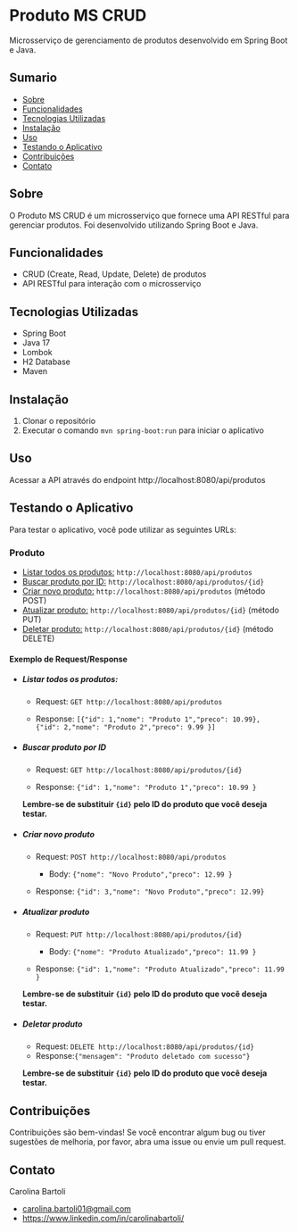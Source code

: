<h1>Produto MS CRUD</h1>

Microsserviço de gerenciamento de produtos desenvolvido em Spring Boot e Java.

<h2>Sumario</h2>

- [Sobre](#sobre)
- [Funcionalidades](#funcionalidades)
- [Tecnologias Utilizadas](#tecnologias-utilizadas)
- [Instalação](#instalacao)
- [Uso](#uso)
- [Testando o Aplicativo](#testando-o-aplicativo)
- [Contribuições](#contribuicoes)
- [Contato](#contato)

<h2 id="sobre">Sobre</h2>

O Produto MS CRUD é um microsserviço que fornece uma API RESTful para gerenciar produtos. Foi desenvolvido utilizando Spring Boot e Java.

<h2 id="funcionalidades">Funcionalidades</h2>

- CRUD (Create, Read, Update, Delete) de produtos
- API RESTful para interação com o microsserviço

<h2 id="tecnologias-utilizadas">Tecnologias Utilizadas</h2>

- Spring Boot
- Java 17
- Lombok
- H2 Database
- Maven

<h2 id="instalacao">Instalação</h2>

1. Clonar o repositório
2. Executar o comando `mvn spring-boot:run` para iniciar o aplicativo

<h2 id="uso">Uso</h2>

Acessar a API através do endpoint http://localhost:8080/api/produtos

<h2 id="testando-o-aplicativo">Testando o Aplicativo</h2>

Para testar o aplicativo, você pode utilizar as seguintes URLs:

<h3>Produto</h3>

- [Listar todos os produtos:](#listar-todos) `http://localhost:8080/api/produtos`
- [Buscar produto por ID:](#buscar-por-id) `http://localhost:8080/api/produtos/{id}`
- [Criar novo produto:](#criar) `http://localhost:8080/api/produtos` (método POST)
- [Atualizar produto:](#atualizar) `http://localhost:8080/api/produtos/{id}` (método PUT)
- [Deletar produto:](#deletar) `http://localhost:8080/api/produtos/{id}` (método DELETE)

<h4>Exemplo de Request/Response</h4>

- <h5 id="listar-todos">Listar todos os produtos:</h5>

  - Request: `GET http://localhost:8080/api/produtos`

  - Response: `[{"id": 1,"nome": "Produto 1","preco": 10.99}, 
{"id": 2,"nome": "Produto 2","preco": 9.99 }]`

- <h5 id="buscar-por-id">Buscar produto por ID</h5>

  - Request: `GET http://localhost:8080/api/produtos/{id}`

  - Response: `{"id": 1,"nome": "Produto 1","preco": 10.99 }`
    
  **Lembre-se de substituir `{id}` pelo ID do produto que você deseja testar.**

- <h5 id="criar">Criar novo produto</h5>

  - Request: `POST http://localhost:8080/api/produtos`
    - Body: `{"nome": "Novo Produto","preco": 12.99 }`

  - Response: `{"id": 3,"nome": "Novo Produto","preco": 12.99}`

- <h5 id="atualizar">Atualizar produto</h5>

  - Request: `PUT http://localhost:8080/api/produtos/{id}`
    - Body: `{"nome": "Produto Atualizado","preco": 11.99 }`

  - Response: `{"id": 1,"nome": "Produto Atualizado","preco": 11.99 }`
  
  **Lembre-se de substituir `{id}` pelo ID do produto que você deseja testar.**


- <h5 id="deletar">Deletar produto</h5>

  - Request: `DELETE http://localhost:8080/api/produtos/{id}`
  - Response:`{"mensagem": "Produto deletado com sucesso"}`

  **Lembre-se de substituir `{id}` pelo ID do produto que você deseja testar.**

<h2 id="contribuicoes">Contribuições</h2>

Contribuições são bem-vindas! Se você encontrar algum bug ou tiver sugestões de melhoria, por favor, abra uma issue ou envie um pull request.

<h2 id="contato">Contato</h2>

Carolina Bartoli 
- carolina.bartoli01@gmail.com
- https://www.linkedin.com/in/carolinabartoli/
